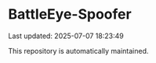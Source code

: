 # BattleEye-Spoofer

Last updated: 2025-07-07 18:23:49

This repository is automatically maintained.
